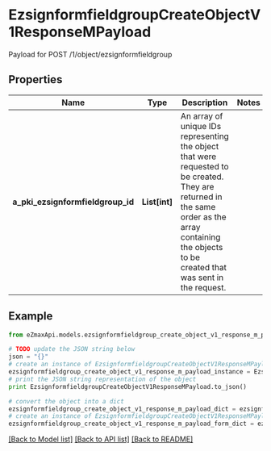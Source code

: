 # EzsignformfieldgroupCreateObjectV1ResponseMPayload

Payload for POST /1/object/ezsignformfieldgroup

## Properties

Name | Type | Description | Notes
------------ | ------------- | ------------- | -------------
**a_pki_ezsignformfieldgroup_id** | **List[int]** | An array of unique IDs representing the object that were requested to be created.  They are returned in the same order as the array containing the objects to be created that was sent in the request. | 

## Example

```python
from eZmaxApi.models.ezsignformfieldgroup_create_object_v1_response_m_payload import EzsignformfieldgroupCreateObjectV1ResponseMPayload

# TODO update the JSON string below
json = "{}"
# create an instance of EzsignformfieldgroupCreateObjectV1ResponseMPayload from a JSON string
ezsignformfieldgroup_create_object_v1_response_m_payload_instance = EzsignformfieldgroupCreateObjectV1ResponseMPayload.from_json(json)
# print the JSON string representation of the object
print EzsignformfieldgroupCreateObjectV1ResponseMPayload.to_json()

# convert the object into a dict
ezsignformfieldgroup_create_object_v1_response_m_payload_dict = ezsignformfieldgroup_create_object_v1_response_m_payload_instance.to_dict()
# create an instance of EzsignformfieldgroupCreateObjectV1ResponseMPayload from a dict
ezsignformfieldgroup_create_object_v1_response_m_payload_form_dict = ezsignformfieldgroup_create_object_v1_response_m_payload.from_dict(ezsignformfieldgroup_create_object_v1_response_m_payload_dict)
```
[[Back to Model list]](../README.md#documentation-for-models) [[Back to API list]](../README.md#documentation-for-api-endpoints) [[Back to README]](../README.md)


